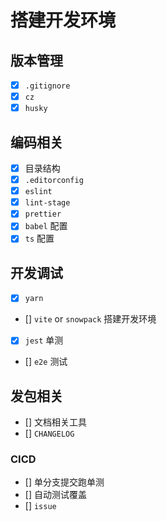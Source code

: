 # 搭建开发环境

## 版本管理

- [x] `.gitignore`
- [x] `cz`
- [x] `husky`

## 编码相关

- [x] 目录结构
- [x] `.editorconfig`
- [x] `eslint`
- [x] `lint-stage`
- [x] `prettier`
- [x] `babel` 配置
- [x] `ts` 配置

## 开发调试

- [x] `yarn`
- [] `vite` or `snowpack` 搭建开发环境
- [x] `jest` 单测
- [] `e2e` 测试

## 发包相关

- [] 文档相关工具
- [] `CHANGELOG`

### CICD

- [] 单分支提交跑单测
- [] 自动测试覆盖
- [] `issue`
